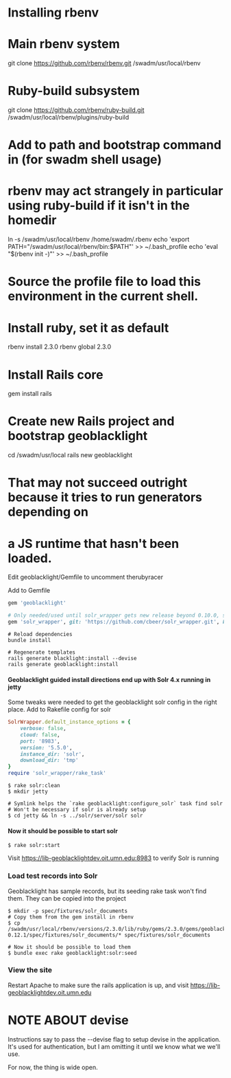 # Installing rbenv
# Main rbenv system
git clone https://github.com/rbenv/rbenv.git /swadm/usr/local/rbenv

# Ruby-build subsystem
git clone https://github.com/rbenv/ruby-build.git /swadm/usr/local/rbenv/plugins/ruby-build

# Add to path and bootstrap command in (for swadm shell usage)
# rbenv may act strangely in particular using ruby-build if it isn't in the homedir
ln -s /swadm/usr/local/rbenv /home/swadm/.rbenv
echo 'export PATH="/swadm/usr/local/rbenv/bin:$PATH"' >> ~/.bash_profile
echo 'eval "$(rbenv init -)"' >> ~/.bash_profile

# Source the profile file to load this environment in the current shell.

# Install ruby, set it as default
rbenv install 2.3.0
rbenv global 2.3.0

# Install Rails core
gem install rails

# Create new Rails project and bootstrap geoblacklight
cd /swadm/usr/local
rails new geoblacklight

# That may not succeed outright because it tries to run generators depending on
# a JS runtime that hasn't been loaded. 
Edit geoblacklight/Gemfile to uncomment therubyracer

Add to Gemfile

```ruby
gem 'geoblacklight'

# Only needed/used until solr_wrapper gets new release beyond 0.10.0, should be soon...
gem 'solr_wrapper', git: 'https://github.com/cbeer/solr_wrapper.git', branch: 'master'
```

```shell
# Reload dependencies
bundle install

# Regenerate templates
rails generate blacklight:install --devise
rails generate geoblacklight:install
```


#### Geoblacklight guided install directions end up with Solr 4.x running in jetty
Some tweaks were needed to get the geoblacklight solr config in the right place.
Add to Rakefile config for solr

```ruby
SolrWrapper.default_instance_options = {
    verbose: false,
    cloud: false,
    port: '8983',
    version: '5.5.0',
    instance_dir: 'solr',
    download_dir: 'tmp'
}
require 'solr_wrapper/rake_task'
```

```shell
$ rake solr:clean
$ mkdir jetty

# Symlink helps the `rake geoblacklight:configure_solr` task find solr
# Won't be necessary if solr is already setup
$ cd jetty && ln -s ../solr/server/solr solr
```


#### Now it should be possible to start solr
```shell
$ rake solr:start
```

Visit https://lib-geoblacklightdev.oit.umn.edu:8983 to verify Solr is running

### Load test records into Solr
Geoblacklight has sample records, but its seeding rake task won't find them. They can be copied into the project

```shell
$ mkdir -p spec/fixtures/solr_documents
# Copy them from the gem install in rbenv
$ cp /swadm/usr/local/rbenv/versions/2.3.0/lib/ruby/gems/2.3.0/gems/geoblacklight-0.12.1/spec/fixtures/solr_documents/* spec/fixtures/solr_documents

# Now it should be possible to load them
$ bundle exec rake geoblacklight:solr:seed
```

### View the site
Restart Apache to make sure the rails application is up, and visit https://lib-geoblacklightdev.oit.umn.edu

# NOTE ABOUT devise
Instructions say to pass the --devise flag to setup devise in the application. 
It's used for authentication, but I am omitting it until we know what we we'll use.

For now, the thing is wide open.
